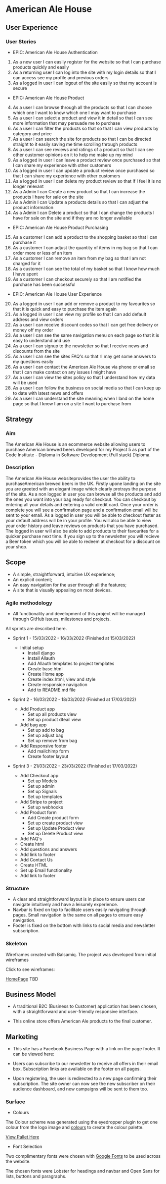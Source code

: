 # American Ale House

## User Experience

### User Stories

* EPIC: American Ale House Authentication
1. As a new user I can easily register for the website so that I can purchase products quickly and easily
2. As a returning user I can log into the site with my login details so that I can access see my profile and previous orders
3. As a logged in user I can logout of the site easily so that my account is secure

* EPIC: American Ale House Product
4. As a user I can browse through all the products so that I can choose which one I want to know which one I may want to purchase
5. As a user I can select a product and view it in detail so that I can see more information that may persuade me to purchase
6. As a user I can filter the products so that so that I can view products by category and price
7. As a user I can search the site for products so that I can be directed straight to it easily saving me time scrolling through products
8. As a user I can see reviews and ratings of a product so that I can see other customer opinions on it to help me make up my mind
9. As a logged in user I can leave a product review once purchased so that I can share my experience with other customers
10. As a logged in user I can update a product review once purchased so that I can share my experience with other customers
11. As a logged in user I can delete my product review so that If I feel it is no longer relevant
12. As a Admin I can Create a new product so that I can increase the products I have for sale on the site
13. As a Admin I can Update a products details so that I can adjust the product information
14. As a Admin I can Delete a product so that I can change the products I have for sale on the site and if they are no longer available

* EPIC: American Ale House Product Purchasing
15. As a customer I can add a product to the shopping basket so that I can purchase it
16. As a customer I can adjust the quantity of items in my bag so that I can order more or less of an item
17. As a customer I can remove an item from my bag so that I am not charged for it
18. As a customer I can see the total of my basket so that I know how much I have spent
19. As a customer I can checkout securely so that I am notified the purchase has been successful


* EPIC: American Ale House User Experience
20. As a logged in user I can add or remove a product to my favourites so that it is quick and easy to purchase the item again
21. As a logged in user I can view my profile so that I can add default address and view orders
22. As a user I can receive discount codes so that I can get free delivery or money off my order
23. As a user I can see the same navigation menu on each page so that it is easy to understand and use
24. As a user I can signup to the newsletter so that I receive news and discounts from the site
25. As a user I can see the sites FAQ's so that rI may get some answers to my questions easily
26. As a user I can contact the American Ale House via phone or email so that I can make contact on any issues I might have
27. As a user I can view the sites policy so that I understand how my data will be used
28. As a user I can follow the business on social media so that I can keep up to date with latest news and offers
30. As a user I can understand the site meaning when I land on the home page so that I know I am on a site I want to purchase from



## Strategy

### Aim
The American Ale House is an ecommerce website allowing users to purchase American brewed beers developed for my Project 5 as part of the Code Institute - Diploma in Software Development (Full stack) Diploma.

### Description
The American Ale House websiteprovides the user the ability to purchaseAmerican brewed beers in the UK. Firstly upone landing on the site you are greeted with an elegant image which clearly protrays the purpose of the site. As a non logged in user you can browse all the products and add the ones you want into your bag ready for checkout. You can checkout by entering all your details and entering a valid credit card. Once your order is complete you will see a confirmation page and a confirmation email will be sent to your email. As a logged in user you will be able to checkout faster as your default address will be in your profile. You will also be able to view your order history and leave reviews on products that you have purchased. The logged in user will also be able to add products to their favourites for a quicker purchase next time. If you sign up to the newsletter you will recieve a Beer token which you will be able to redeem at checkout for a discount on your shop.

## Scope

 * A simple, straightforward, intuitive UX experience;
 * An explicit content; 
 * An easy navigation for the user through all the features;
 * A site that is visually appealing on most devices.


### Agile methodology

* All functionality and development of this project will be managed through GitHub issues, milestones and projects.

<summary>All sprints are described here.</summary>

* Sprint 1 - 15/03/2022 - 16/03/2022 (Finished at 15/03/2022)

  + Initial setup
    - Install django
    - Install Allauth
    - Add Allauth templates to project templates
    - Create base.html
    - Create Home app
    - Create index.html, view and style
    - Create responsice navigation
    - Add to README.md file
  
* Sprint 2 - 16/03/2022 - 18/03/2022 (Finished at 17/03/2022)

  + Add Product app
    - Set up all products view
    - Set up product dteail view
  + Add bag app
    - Set up add to bag
    - Set up adjust bag
    - Set up remove from bag
  + Add Responsive footer
    - Add mailchimp form
    - Create footer layout

* Sprint 3 - 21/03/2022 - 23/03/2022 (Finished at 17/03/2022)

  + Add Checkout app
    - Set up Models
    - Set up admin
    - Set up Signals
    - Set up templates
  + Add Stripe to project
    - Set up webhooks
  + Add Product form
    - Add Create product form
    - Set up create product view
    - Set up Update Product view
    - Set up Delete Product view
  + Add FAQ's
   - Create html
   - Add questions and answers
   - Add link to footer
  + Add Contact Us
   - Create HTML
   - Set up Email functionality
   - Add link to footer

### Structure

* A clear and straightforward layout is in place to ensure users can navigate intuitively and have a leisurely experience.
* Navbar is fixed on top to facilitate users easily navigating through pages. Small navigation is the same on all pages to ensure easy navigation.
* Footer is fixed on the bottom with links to social media and newsletter subscription.

### Skeleton

Wireframes created with Balsamiq. The project was developed from initial wireframes

Click to see wireframes:

[HomePage](media/) TBD <br>

## Business Model

+ A traditional B2C (Business to Customer) application has been chosen, with a straightforward and user-friendly responsive interface.

+ This online store offers American Ale products to the final customer. 

## Marketing

+ This site has a Facebook Business Page with a link on the page footer. It can be viewed here:


+ Users can subscribe to our newsletter to receive all offers in their email box. Subscription links are available on the footer on all pages. 

+ Upon registering, the user is redirected to a new page confirming their subscription. The site owner can now see the new subscriber on their audience dashboard, and new campaigns will be sent to them too.

### Surface

* Colours

The Colour scheme was generated using the eyedropper plugin to get one colour from the logo image and [colours](https://coolors.co/) to create the colour palette.

[View Pallet Here](https://coolors.co/palette/9d3904-af0707-684c34-221e1f-c9b088-e6bb1a-ffffff)

* Font Selection
 
Two complimentary fonts were chosen with [Google Fonts](https://fonts.google.com/) to be used across the website.

The chosen fonts were Lobster for headings and navbar and Open Sans for lists, buttons and paragraphs.
